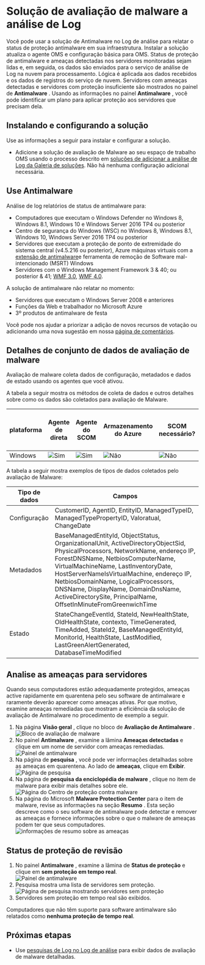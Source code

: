 <properties
    pageTitle="Solução de avaliação de malware a análise de Log | Microsoft Azure"
    description="Você pode usar a solução de Antimalware no Log de análise para relatar o status de proteção antimalware em sua infraestrutura."
    services="log-analytics"
    documentationCenter=""
    authors="bandersmsft"
    manager="jwhit"
    editor=""/>

<tags
    ms.service="log-analytics"
    ms.workload="na"
    ms.tgt_pltfrm="na"
    ms.devlang="na"
    ms.topic="article"
    ms.date="10/10/2016"
    ms.author="banders"/>

# <a name="malware-assessment-solution-in-log-analytics"></a>Solução de avaliação de malware a análise de Log


Você pode usar a solução de Antimalware no Log de análise para relatar o status de proteção antimalware em sua infraestrutura. Instalar a solução atualiza o agente OMS e configuração básica para OMS. Status de proteção de antimalware e ameaças detectadas nos servidores monitoradas sejam lidas e, em seguida, os dados são enviados para o serviço de análise de Log na nuvem para processamento. Lógica é aplicada aos dados recebidos e os dados de registros do serviço de nuvem. Servidores com ameaças detectadas e servidores com proteção insuficiente são mostrados no painel de **Antimalware** . Usando as informações no painel **Antimalware** , você pode identificar um plano para aplicar proteção aos servidores que precisam dela.

## <a name="installing-and-configuring-the-solution"></a>Instalando e configurando a solução
Use as informações a seguir para instalar e configurar a solução.

- Adicione a solução de avaliação de Malware ao seu espaço de trabalho OMS usando o processo descrito em [soluções de adicionar a análise de Log da Galeria de soluções](log-analytics-add-solutions.md).  Não há nenhuma configuração adicional necessária.


## <a name="use-antimalware"></a>Use Antimalware

Análise de log relatórios de status de antimalware para:

- Computadores que executam o Windows Defender no Windows 8, Windows 8.1, Windows 10 e Windows Server 2016 TP4 ou posterior
- Centro de segurança do Windows (WSC) no Windows 8, Windows 8.1, Windows 10, Windows Server 2016 TP4 ou posterior
- Servidores que executam a proteção de ponto de extremidade do sistema central (v4.5.216 ou posterior), Azure máquinas virtuais com a [extensão de antimalware](http://go.microsoft.com/fwlink/?linkid=398023)e ferramenta de remoção de Software mal-intencionado (MSRT) Windows  
- Servidores com o Windows Management Framework 3 & 40; ou posterior & 41; [WMF 3.0](https://support.microsoft.com/kb/2506143), [WMF 4.0](http://www.microsoft.com/download/details.aspx?id=40855).

A solução de antimalware não relatar no momento:

- Servidores que executam o Windows Server 2008 e anteriores
- Funções da Web e trabalhador no Microsoft Azure
- 3º produtos de antimalware de festa

Você pode nos ajudar a priorizar a adição de novos recursos de votação ou adicionando uma nova sugestão em nossa [página de comentários](http://feedback.azure.com/forums/267889-azure-operational-insights/category/88093-malware-assessment-solution).


## <a name="malware-assessment-data-collection-details"></a>Detalhes de conjunto de dados de avaliação de malware

Avaliação de malware coleta dados de configuração, metadados e dados de estado usando os agentes que você ativou.

A tabela a seguir mostra os métodos de coleta de dados e outros detalhes sobre como os dados são coletados para avaliação de Malware.

| plataforma | Agente de direta | Agente do SCOM | Armazenamento do Azure | SCOM necessário? | Enviados via grupo de gerenciamento de dados do SCOM agente | frequência de conjunto |
|---|---|---|---|---|---|---|
|Windows|![Sim](./media/log-analytics-malware/oms-bullet-green.png)|![Sim](./media/log-analytics-malware/oms-bullet-green.png)|![Não](./media/log-analytics-malware/oms-bullet-red.png)|            ![Não](./media/log-analytics-malware/oms-bullet-red.png)|![Sim](./media/log-analytics-malware/oms-bullet-green.png)| por hora|


A tabela a seguir mostra exemplos de tipos de dados coletados pelo avaliação de Malware:

|**Tipo de dados**|**Campos**|
|---|---|
|Configuração|CustomerID, AgentID, EntityID, ManagedTypeID, ManagedTypePropertyID, Valoratual, ChangeDate|
|Metadados|BaseManagedEntityId, ObjectStatus, OrganizationalUnit, ActiveDirectoryObjectSid, PhysicalProcessors, NetworkName, endereço IP, ForestDNSName, NetbiosComputerName, VirtualMachineName, LastInventoryDate, HostServerNameIsVirtualMachine, endereço IP, NetbiosDomainName, LogicalProcessors, DNSName, DisplayName, DomainDnsName, ActiveDirectorySite, PrincipalName, OffsetInMinuteFromGreenwichTime|
|Estado|StateChangeEventId, StateId, NewHealthState, OldHealthState, contexto, TimeGenerated, TimeAdded, StateId2, BaseManagedEntityId, MonitorId, HealthState, LastModified, LastGreenAlertGenerated, DatabaseTimeModified|

## <a name="review-threats-for-servers"></a>Analise as ameaças para servidores

Quando seus computadores estão adequadamente protegidos, ameaças active rapidamente em quarentena pelo seu software de antimalware e raramente deverão aparecer como ameaças ativas. Por que motivo, examine ameaças remediadas que mostram a eficiência da solução de avaliação de Antimalware no procedimento de exemplo a seguir.

1. Na página **Visão geral** , clique no bloco de **Avaliação de Antimalware** .  
    ![Bloco de avaliação de malware](./media/log-analytics-malware/oms-antimalware01.png)
2. No painel **Antimalware** , examine a lâmina **Ameaças detectadas** e clique em um nome de servidor com ameaças remediadas.  
    ![Painel de antimalware](./media/log-analytics-malware/oms-antimalware02.png)
3. Na página de **pesquisa** , você pode ver informações detalhadas sobre as ameaças em quarentena. Ao lado de **ameaças**, clique em **Exibir**.  
    ![Página de pesquisa](./media/log-analytics-malware/oms-antimalware03.png)
4. Na página de **pesquisa da enciclopédia de malware** , clique no item de malware para exibir mais detalhes sobre ele.  
    ![Página do Centro de proteção contra malware](./media/log-analytics-malware/oms-antimalware04.png)
5. Na página do Microsoft **Malware Protection Center** para o item de malware, revise as informações na seção **Resumo** . Esta seção descreve como o seu software de antimalware pode detectar e remover as ameaças e fornece informações sobre o que o malware de ameaças podem ter que seus computadores.  
    ![informações de resumo sobre as ameaças](./media/log-analytics-malware/oms-antimalware05.png)

## <a name="review-protection-status"></a>Status de proteção de revisão

1. No painel **Antimalware** , examine a lâmina de **Status de proteção** e clique em **sem proteção em tempo real**.  
    ![Painel de antimalware](./media/log-analytics-malware/oms-antimalware06.png)
2. Pesquisa mostra uma lista de servidores sem proteção.  
    ![Página de pesquisa mostrando servidores sem proteção](./media/log-analytics-malware/oms-antimalware07.png)
3. Servidores sem proteção em tempo real são exibidos.

Computadores que não têm suporte para software antimalware são relatados como **nenhuma proteção de tempo real**.


## <a name="next-steps"></a>Próximas etapas

- Use [pesquisas de Log no Log de análise](log-analytics-log-searches.md) para exibir dados de avaliação de malware detalhadas.
